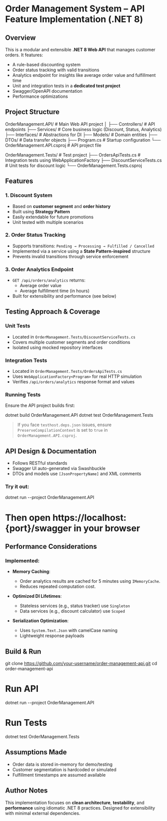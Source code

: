 # Order Management System – API Feature Implementation (.NET 8)

## Overview

This is a modular and extensible **.NET 8 Web API** that manages customer orders. It features:

- A rule-based discounting system
- Order status tracking with valid transitions
- Analytics endpoint for insights like average order value and fulfillment time
- Unit and integration tests in a **dedicated test project**
- Swagger/OpenAPI documentation
- Performance optimizations


## Project Structure

OrderManagement.API/            # Main Web API project
│
├── Controllers/                # API endpoints
├── Services/                   # Core business logic (Discount, Status, Analytics)
├── Interfaces/                 # Abstractions for DI
├── Models/                     # Domain entities
├── DTOs/                       # Data transfer objects
├── Program.cs                  # Startup configuration
└── OrderManagement.API.csproj  # API project file

OrderManagement.Tests/          # Test project
├── OrdersApiTests.cs           # Integration tests using WebApplicationFactory
├── DiscountServiceTests.cs     # Unit tests for discount logic
└── OrderManagement.Tests.csproj

## Features

### 1. Discount System

- Based on **customer segment** and **order history**
- Built using **Strategy Pattern**
- Easily extendable for future promotions
- Unit tested with multiple scenarios

### 2. Order Status Tracking

- Supports transitions: `Pending → Processing → Fulfilled / Cancelled`
- Implemented via a service using a **State Pattern-inspired** structure
- Prevents invalid transitions through service enforcement

### 3. Order Analytics Endpoint

- `GET /api/orders/analytics` returns:
  - Average order value
  - Average fulfillment time (in hours)
- Built for extensibility and performance (see below)

## Testing Approach & Coverage

### Unit Tests

- Located in `OrderManagement.Tests/DiscountServiceTests.cs`
- Covers multiple customer segments and order conditions
- Isolated using mocked repository interfaces

### Integration Tests

- Located in `OrderManagement.Tests/OrdersApiTests.cs`
- Uses `WebApplicationFactory<Program>` for real HTTP simulation
- Verifies `/api/orders/analytics` response format and values

###  Running Tests

Ensure the API project builds first:

dotnet build OrderManagement.API
dotnet test OrderManagement.Tests


> If you face `testhost.deps.json` issues, ensure `PreserveCompilationContext` is set to `true` in `OrderManagement.API.csproj`.

## API Design & Documentation

- Follows RESTful standards
- Swagger UI auto-generated via Swashbuckle
- DTOs and models use `[JsonPropertyName]` and XML comments

###  Try it out:

dotnet run --project OrderManagement.API
# Then open https://localhost:{port}/swagger in your browser

##  Performance Considerations

### Implemented:

- **Memory Caching**:
  - Order analytics results are cached for 5 minutes using `IMemoryCache`.
  - Reduces repeated computation cost.

- **Optimized DI Lifetimes**:
  - Stateless services (e.g., status tracker) use `Singleton`
  - Data services (e.g., discount calculator) use `Scoped`

- **Serialization Optimization**:
  - Uses `System.Text.Json` with camelCase naming
  - Lightweight response payloads


## Build & Run
git clone https://github.com/your-username/order-management-api.git
cd order-management-api

# Run API
dotnet run --project OrderManagement.API

# Run Tests
dotnet test OrderManagement.Tests


## Assumptions Made

- Order data is stored in-memory for demo/testing
- Customer segmentation is hardcoded or simulated
- Fulfillment timestamps are assumed available


##  Author Notes

This implementation focuses on **clean architecture**, **testability**, and **performance** using idiomatic .NET 8 practices. Designed for extensibility with minimal external dependencies.
